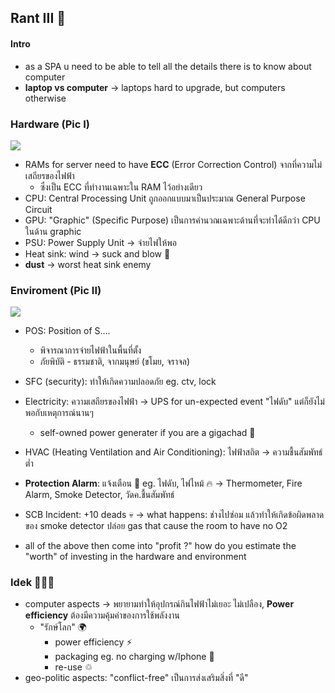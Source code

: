 ## Rant III 🥱


#### Intro
- as a SPA u need to be able to tell all the details there is to know about computer
- **laptop vs computer** -> laptops hard to upgrade, but computers otherwise

### Hardware (Pic I)
![](https://media.discordapp.net/attachments/1014398974649708624/1067996241260204082/image.png?width=1389&height=685)
- RAMs for server need to have **ECC** (Error Correction Control) จากที่ความไม่เสถียรของไฟฟ้า
	- ซึ่งเป็น ECC ที่ทำงานเฉพาะใน RAM ไว้อย่างเดียว
- CPU: Central Processing Unit ถูกออกแบบมาเป็นประมาณ General Purpose Circuit
- GPU: "Graphic" (Specific Purpose) เป็นการคำนวณเฉพาะด้านที่จะทำได้ดีกว่า CPU ในด้าน graphic
- PSU: Power Supply Unit -> จ่ายไฟให้พอ
- Heat sink: wind -> suck and blow 🤨
- **dust** -> worst heat sink enemy

### Enviroment (Pic II)
![](https://media.discordapp.net/attachments/1014398974649708624/1067996287577882744/image.png?width=833&height=685)
- POS: Position of S....
	- พิจารณาการจ่ายไฟฟ้าในพื้นที่ตั้ง
	- ภัยพิบัติ - ธรรมชาติ, จากมนุษย์ (ขโมย, จราจล)
- SFC (security): ทำให้เกิดความปลอดภัย eg. ctv, lock
- Electricity: ความเสถียรของไฟฟ้า -> UPS for un-expected event "ไฟดับ" แต่ก็ยังไม่พอกับเหตุการณ์นานๆ
	- self-owned power generater if you are a gigachad 💪
- HVAC (Heating Ventilation and Air Conditioning): ไฟฟ้าสถิต -> ความชื้นสัมพัทธ์ต่ำ
- **Protection Alarm**: แจ้งเตือน 🚒 eg. ไฟดับ, ไฟไหม้ 🔥 -> Thermometer, Fire Alarm, Smoke Detector, วัดค.ชื้นสัมพัทธ์
- SCB Incident: +10 deads 💀 -> what happens: ช่างไปซ่อม แล้วทำให้เกิดข้อผิดพลาดของ smoke detector ปล่อย gas that cause the room to have no O2 

- all of the above then come into "profit ?" how do you estimate the "worth" of investing in the hardware and environment 

### Idek 🤷🏻‍♂️
- computer aspects -> พยายามทำให้อุปกรณ์กินไฟฟ้าไม่เยอะ ไม่เปลือง, **Power efficiency** ต้องมีความคุ้มค่าของการใช้พลังงาน
	- "รักษ์โลก" 🌍
		- power efficiency ⚡
		- packaging eg. no charging w/Iphone 📱
		- re-use ♲
- geo-politic aspects: "conflict-free" เป็นการส่งเสริมสิ่งที่ "ดี"

